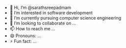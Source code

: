 - 👋 Hi, I’m @sarathsreepadmam
- 👀 I’m interested in software development
- 🌱 I’m currently pursuing computer science engineering
- 💞️ I’m looking to collaborate on ...
- 📫 How to reach me ...
- 😄 Pronouns: ...
- ⚡ Fun fact: ...

<!---
sarathsreepadmam/sarathsreepadmam is a ✨ special ✨ repository because its `README.md` (this file) appears on your GitHub profile.
You can click the Preview link to take a look at your changes.
--->
